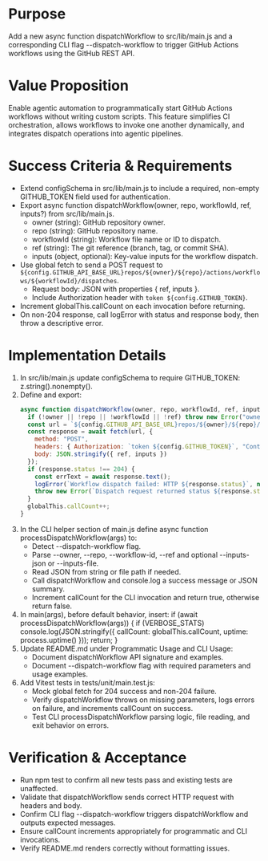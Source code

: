 # Purpose
Add a new async function dispatchWorkflow to src/lib/main.js and a corresponding CLI flag --dispatch-workflow to trigger GitHub Actions workflows using the GitHub REST API.

# Value Proposition
Enable agentic automation to programmatically start GitHub Actions workflows without writing custom scripts. This feature simplifies CI orchestration, allows workflows to invoke one another dynamically, and integrates dispatch operations into agentic pipelines.

# Success Criteria & Requirements
* Extend configSchema in src/lib/main.js to include a required, non-empty GITHUB_TOKEN field used for authentication.
* Export async function dispatchWorkflow(owner, repo, workflowId, ref, inputs?) from src/lib/main.js.
  - owner (string): GitHub repository owner.
  - repo (string): GitHub repository name.
  - workflowId (string): Workflow file name or ID to dispatch.
  - ref (string): The git reference (branch, tag, or commit SHA).
  - inputs (object, optional): Key-value inputs for the workflow dispatch.
* Use global fetch to send a POST request to `${config.GITHUB_API_BASE_URL}repos/${owner}/${repo}/actions/workflows/${workflowId}/dispatches`.
  - Request body: JSON with properties { ref, inputs }.
  - Include Authorization header with `token ${config.GITHUB_TOKEN}`.
* Increment globalThis.callCount on each invocation before returning.
* On non-204 response, call logError with status and response body, then throw a descriptive error.

# Implementation Details
1. In src/lib/main.js update configSchema to require GITHUB_TOKEN: z.string().nonempty().
2. Define and export:
   ```js
   async function dispatchWorkflow(owner, repo, workflowId, ref, inputs = {}) {
     if (!owner || !repo || !workflowId || !ref) throw new Error("owner, repo, workflowId, and ref are required");
     const url = `${config.GITHUB_API_BASE_URL}repos/${owner}/${repo}/actions/workflows/${workflowId}/dispatches`;
     const response = await fetch(url, {
       method: "POST",
       headers: { Authorization: `token ${config.GITHUB_TOKEN}`, "Content-Type": "application/json" },
       body: JSON.stringify({ ref, inputs })
     });
     if (response.status !== 204) {
       const errText = await response.text();
       logError(`Workflow dispatch failed: HTTP ${response.status}`, new Error(errText));
       throw new Error(`Dispatch request returned status ${response.status}`);
     }
     globalThis.callCount++;
   }
   ```
3. In the CLI helper section of main.js define async function processDispatchWorkflow(args) to:
   - Detect --dispatch-workflow flag.
   - Parse --owner, --repo, --workflow-id, --ref and optional --inputs-json or --inputs-file.
   - Read JSON from string or file path if needed.
   - Call dispatchWorkflow and console.log a success message or JSON summary.
   - Increment callCount for the CLI invocation and return true, otherwise return false.
4. In main(args), before default behavior, insert:
   if (await processDispatchWorkflow(args)) { if (VERBOSE_STATS) console.log(JSON.stringify({ callCount: globalThis.callCount, uptime: process.uptime() })); return; }
5. Update README.md under Programmatic Usage and CLI Usage:
   - Document dispatchWorkflow API signature and examples.
   - Document --dispatch-workflow flag with required parameters and usage examples.
6. Add Vitest tests in tests/unit/main.test.js:
   - Mock global fetch for 204 success and non-204 failure.
   - Verify dispatchWorkflow throws on missing parameters, logs errors on failure, and increments callCount on success.
   - Test CLI processDispatchWorkflow parsing logic, file reading, and exit behavior on errors.

# Verification & Acceptance
* Run npm test to confirm all new tests pass and existing tests are unaffected.
* Validate that dispatchWorkflow sends correct HTTP request with headers and body.
* Confirm CLI flag --dispatch-workflow triggers dispatchWorkflow and outputs expected messages.
* Ensure callCount increments appropriately for programmatic and CLI invocations.
* Verify README.md renders correctly without formatting issues.